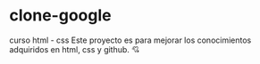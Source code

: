 # clone-google
curso html - css
Este proyecto es para mejorar los conocimientos adquiridos en html, css y github. 💘

